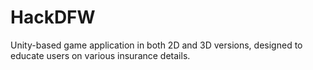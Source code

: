 # HackDFW

Unity-based game application in both 2D and 3D versions, designed to educate users on various insurance details.
